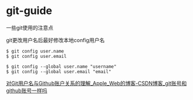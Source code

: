 # git-guide
一些git使用的注意点

git更改用户名后最好修改本地config用户名

```
$ git config user.name
$ git config user.email

$ git config --global user.name "username"
$ git config --global user.email "email"
```

[对Git用户名与Github账户关系的理解_Apple_Web的博客-CSDN博客_git账号和github账号一样吗](https://blog.csdn.net/belongtocode/article/details/100716812)
